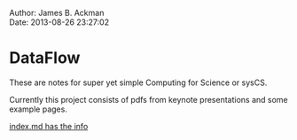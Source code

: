 Author: James B. Ackman  
Date: 2013-08-26 23:27:02  

# DataFlow

These are notes for super yet simple Computing for Science or sysCS.

Currently this project consists of pdfs from keynote presentations and some example pages.

[index.md has the info](index.md)
